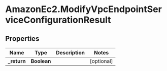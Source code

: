 # AmazonEc2.ModifyVpcEndpointServiceConfigurationResult

## Properties

Name | Type | Description | Notes
------------ | ------------- | ------------- | -------------
**_return** | **Boolean** |  | [optional] 


